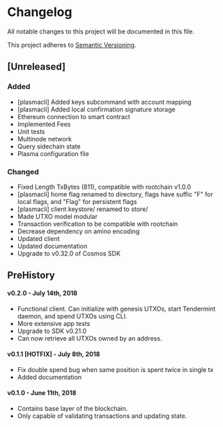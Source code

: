 # Changelog
All notable changes to this project will be documented in this file.

This project adheres to [Semantic Versioning](https://semver.org/spec/v2.0.0.html).

## [Unreleased]
### Added
- [plasmacli] Added keys subcommand with account mapping
- [plasmacli] Added local confirmation signature storage
- Ethereum connection to smart contract
- Implemented Fees
- Unit tests
- Multinode network
- Query sidechain state
- Plasma configuration file
### Changed
- Fixed Length TxBytes (811), compatible with rootchain v1.0.0
- [plasmacli] home flag renamed to directory, flags have suffic "F" for local flags, and "Flag" for persistent flags
- [plasmacli] client keystore/ renamed to store/
- Made UTXO model modular
- Transaction verification to be compatible with rootchain
- Decrease dependency on amino encoding
- Updated client
- Updated documentation
- Upgrade to v0.32.0 of Cosmos SDK

## PreHistory

#### v0.2.0 - July 14th, 2018
- Functional client. Can initialize with genesis UTXOs, start Tendermint daemon, and spend UTXOs using CLI.
- More extensive app tests
- Upgrade to SDK v0.21.0
- Can now retrieve all UTXOs owned by an address.

#### v0.1.1 [HOTFIX] - July 8th, 2018 
- Fix double spend bug when same position is spent twice in single tx
- Added documentation

#### v0.1.0 - June 11th, 2018
- Contains base layer of the blockchain.
- Only capable of validating transactions and updating state.


